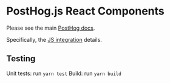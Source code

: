 # PostHog.js React Components

Please see the main [PostHog docs](https://posthog.com/docs).

Specifically, the [JS integration](https://posthog.com/docs/integrations/js-integration) details.

## Testing

Unit tests: run `yarn test`
Build: run `yarn build`
